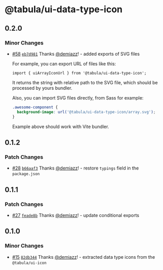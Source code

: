 # @tabula/ui-data-type-icon

## 0.2.0

### Minor Changes

- [#58](https://github.com/ReTable/ui-kit/pull/58) [`eb7d981`](https://github.com/ReTable/ui-kit/commit/eb7d981049029b3b74dc3679e0af6318b4997df8) Thanks [@demiazz](https://github.com/demiazz)! - added exports of SVG files

  For example, you can export URL of files like this:

  ```tsx
  import { uiArrayIconUrl } from '@tabula/ui-data-type-icon';
  ```

  It returns the string with relative path to the SVG file, which should be processed by yours bundler.

  Also, you can import SVG files directly, from Sass for example:

  ```scss
  .awesome-component {
    background-image: url('@tabula/ui-data-type-icon/array.svg');
  }
  ```

  Example above should work with Vite bundler.

## 0.1.2

### Patch Changes

- [#28](https://github.com/ReTable/ui-kit/pull/28) [`b66aaf3`](https://github.com/ReTable/ui-kit/commit/b66aaf3a180fe9d1ca27a8d00f166761fb9745b6) Thanks [@demiazz](https://github.com/demiazz)! - restore `typings` field in the `package.json`

## 0.1.1

### Patch Changes

- [#27](https://github.com/ReTable/ui-kit/pull/27) [`feade8b`](https://github.com/ReTable/ui-kit/commit/feade8b2f8e51fc2cf5f7805526808f310d66e07) Thanks [@demiazz](https://github.com/demiazz)! - update conditional exports

## 0.1.0

### Minor Changes

- [#15](https://github.com/ReTable/ui-kit/pull/15) [`82db344`](https://github.com/ReTable/ui-kit/commit/82db34478868cc495baee9c9ab3ae4afef9e8a3a) Thanks [@demiazz](https://github.com/demiazz)! - extracted data type icons from the `@tabula/ui-icon`
